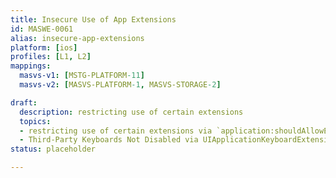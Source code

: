 ```yaml
---
title: Insecure Use of App Extensions
id: MASWE-0061
alias: insecure-app-extensions
platform: [ios]
profiles: [L1, L2]
mappings:
  masvs-v1: [MSTG-PLATFORM-11]
  masvs-v2: [MASVS-PLATFORM-1, MASVS-STORAGE-2]

draft:
  description: restricting use of certain extensions
  topics:
  - restricting use of certain extensions via `application:shouldAllowExtensionPointIdentifier:`
  - Third-Party Keyboards Not Disabled via UIApplicationKeyboardExtensionPointIdentifier
status: placeholder

---
```


